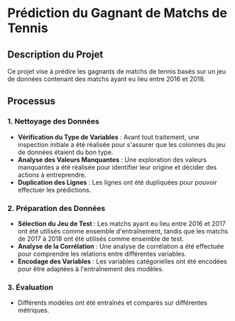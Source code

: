 # Prédiction du Gagnant de Matchs de Tennis

## Description du Projet
Ce projet vise à prédire les gagnants de matchs de tennis basés sur un jeu de données contenant des matchs ayant eu lieu entre 2016 et 2018.

## Processus

### 1. Nettoyage des Données
- **Vérification du Type de Variables** : Avant tout traitement, une inspection initiale a été réalisée pour s'assurer que les colonnes du jeu de données étaient du bon type. 
- **Analyse des Valeurs Manquantes** : Une exploration des valeurs manquantes a été réalisée pour identifier leur origine et décider des actions à entreprendre.
- **Duplication des Lignes** : Les lignes ont été dupliquées pour pouvoir effectuer les prédictions.

### 2. Préparation des Données
- **Sélection du Jeu de Test** : Les matchs ayant eu lieu entre 2016 et 2017 ont été utilisés comme ensemble d'entraînement, tandis que les matchs de 2017 à 2018 ont été utilisés comme ensemble de test.
- **Analyse de la Corrélation** : Une analyse de corrélation a été effectuée pour comprendre les relations entre différentes variables.
- **Encodage des Variables** : Les variables catégorielles ont été encodées pour être adaptées à l'entraînement des modèles.

### 3. Évaluation
- Différents modèles ont été entraînés et comparés sur différentes métriques.



